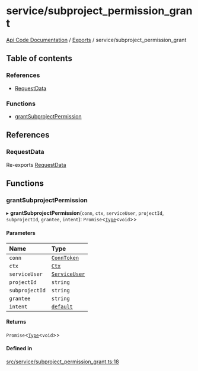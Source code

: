 # service/subproject\_permission\_grant
 
[Api Code Documentation](../README.md) / [Exports](../modules.md) / service/subproject\_permission\_grant

## Table of contents

### References

- [RequestData](service_subproject_permission_grant.md#requestdata)

### Functions

- [grantSubprojectPermission](service_subproject_permission_grant.md#grantsubprojectpermission)

## References

### RequestData

Re-exports [RequestData](../interfaces/service_domain_workflow_project_create.RequestData.md)

## Functions

### grantSubprojectPermission

▸ **grantSubprojectPermission**(`conn`, `ctx`, `serviceUser`, `projectId`, `subprojectId`, `grantee`, `intent`): `Promise`\<[`Type`](result.md#type)\<`void`\>\>

#### Parameters

| Name | Type |
| :------ | :------ |
| `conn` | [`ConnToken`](service_conn.md#conntoken) |
| `ctx` | [`Ctx`](../interfaces/lib_ctx.Ctx.md) |
| `serviceUser` | [`ServiceUser`](../interfaces/service_domain_organization_service_user.ServiceUser.md) |
| `projectId` | `string` |
| `subprojectId` | `string` |
| `grantee` | `string` |
| `intent` | [`default`](authz_intents.md#default) |

#### Returns

`Promise`\<[`Type`](result.md#type)\<`void`\>\>

#### Defined in

[src/service/subproject_permission_grant.ts:18](https://github.com/openkfw/TruBudget/blob/40b449a/api/src/service/subproject_permission_grant.ts#L18)
